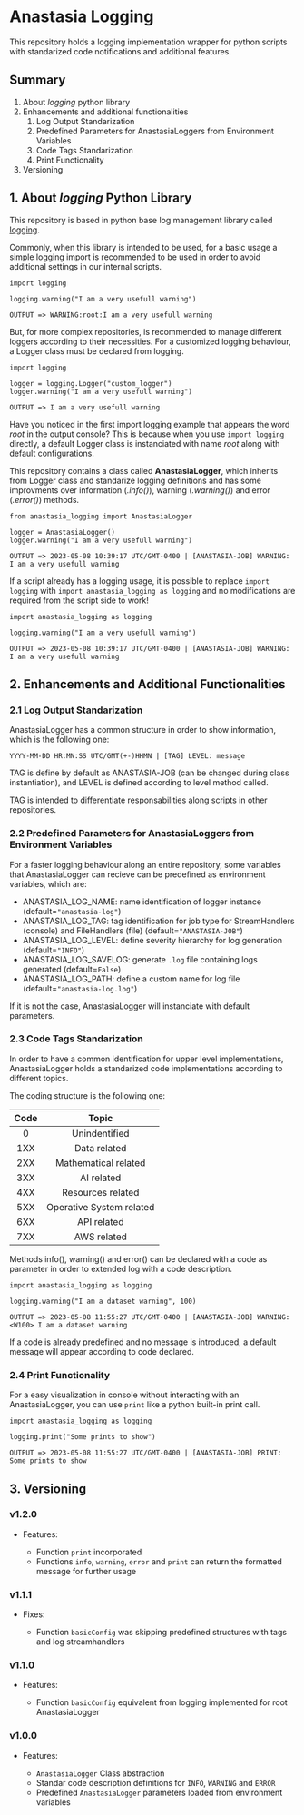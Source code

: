 # **Anastasia Logging** #

This repository holds a logging implementation wrapper for python scripts with standarized code notifications and additional features.

## **Summary** ##

1. About *logging* python library
2. Enhancements and additional functionalities
    1. Log Output Standarization
    2. Predefined Parameters for AnastasiaLoggers from Environment Variables
    3. Code Tags Standarization
    4. Print Functionality
3. Versioning

## **1. About *logging* Python Library** ##

This repository is based in python base log management library called [logging](https://docs.python.org/3/library/logging.html).

Commonly, when this library is intended to be used, for a basic usage a simple logging import is recommended to be used in order to avoid additional settings in our internal scripts.

```
import logging

logging.warning("I am a very usefull warning")

OUTPUT => WARNING:root:I am a very usefull warning
```

But, for more complex repositories, is recommended to manage different loggers according to their necessities. For a customized logging behaviour, a Logger class must be declared from logging.

```
import logging

logger = logging.Logger("custom_logger")
logger.warning("I am a very usefull warning")

OUTPUT => I am a very usefull warning
```

Have you noticed in the first import logging example that appears the word *root* in the output console? This is because when you use ```import logging``` directly, a default Logger class is instanciated with name *root* along with default configurations.

This repository contains a class called **AnastasiaLogger**, which inherits from Logger class and standarize logging definitions and has some improvments over information (*.info()*), warning (*.warning()*) and error (*.error()*) methods.

```
from anastasia_logging import AnastasiaLogger

logger = AnastasiaLogger()
logger.warning("I am a very usefull warning")

OUTPUT => 2023-05-08 10:39:17 UTC/GMT-0400 | [ANASTASIA-JOB] WARNING: I am a very usefull warning
```

If a script already has a logging usage, it is possible to replace ```import logging``` with ```import anastasia_logging as logging``` and no modifications are required from the script side to work!

```
import anastasia_logging as logging

logging.warning("I am a very usefull warning")

OUTPUT => 2023-05-08 10:39:17 UTC/GMT-0400 | [ANASTASIA-JOB] WARNING: I am a very usefull warning
```

## **2. Enhancements and Additional Functionalities** ##

### **2.1 Log Output Standarization** ###

AnastasiaLogger has a common structure in order to show information, which is the following one:
```
YYYY-MM-DD HR:MN:SS UTC/GMT(+-)HHMN | [TAG] LEVEL: message
```
TAG is define by default as ANASTASIA-JOB (can be changed during class instantiation), and LEVEL is defined according to level method called.

TAG is intended to differentiate responsabilities along scripts in other repositories.

### **2.2 Predefined Parameters for AnastasiaLoggers from Environment Variables** ###

For a faster logging behaviour along an entire repository, some variables that AnastasiaLogger can recieve can be predefined as environment variables, which are:

* ANASTASIA_LOG_NAME: name identification of logger instance (default=```"anastasia-log"```)
* ANASTASIA_LOG_TAG: tag identification for job type for StreamHandlers (console) and FileHandlers (file) (default=```"ANASTASIA-JOB"```)
* ANASTASIA_LOG_LEVEL: define severity hierarchy for log generation (default=```"INFO"```)
* ANASTASIA_LOG_SAVELOG: generate ```.log``` file containing logs generated (default=```False```)
* ANASTASIA_LOG_PATH: define a custom name for log file (default=```"anastasia-log.log"```)

If it is not the case, AnastasiaLogger will instanciate with default parameters.

### **2.3 Code Tags Standarization** ###

In order to have a common identification for upper level implementations, AnastasiaLogger holds a standarized code implementations according to different topics.

The coding structure is the following one:

| **Code** 	|         **Topic**      	|
|:---------:|:-------------------------:|
|     0    	|       Unindentified       |
|    1XX   	|       Data related      	|
|    2XX   	|   Mathematical related    |
|    3XX   	|        AI related         |
|    4XX   	|     Resources related 	|
|    5XX   	| Operative System related 	|
|    6XX   	|       API related         |
|    7XX   	|       AWS related         |

Methods info(), warning() and error() can be declared with a code as parameter in order to extended log with a code description.

```
import anastasia_logging as logging

logging.warning("I am a dataset warning", 100)

OUTPUT => 2023-05-08 11:55:27 UTC/GMT-0400 | [ANASTASIA-JOB] WARNING: <W100> I am a dataset warning
```

If a code is already predefined and no message is introduced, a default message will appear according to code declared.

### **2.4 Print Functionality** ###

For a easy visualization in console without interacting with an AnastasiaLogger, you can use ```print``` like a python built-in print call.

```
import anastasia_logging as logging

logging.print("Some prints to show")

OUTPUT => 2023-05-08 11:55:27 UTC/GMT-0400 | [ANASTASIA-JOB] PRINT: Some prints to show
```

## **3. Versioning** ##

### v1.2.0 ###

* Features:

    * Function ```print``` incorporated
    * Functions ```info```, ```warning```, ```error``` and ```print``` can return the formatted message for further usage

### v1.1.1 ###

* Fixes:

    * Function ```basicConfig``` was skipping predefined structures with tags and log streamhandlers

### v1.1.0 ###

* Features:

    * Function ```basicConfig``` equivalent from logging implemented for root AnastasiaLogger

### v1.0.0 ###

* Features:

    * ```AnastasiaLogger``` Class abstraction
    * Standar code description definitions for ```INFO```, ```WARNING``` and ```ERROR```
    * Predefined ```AnastasiaLogger``` parameters loaded from environment variables
